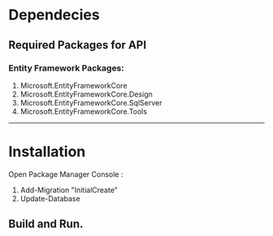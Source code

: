 # Dependecies

## Required Packages for API

### Entity Framework Packages:

1. Microsoft.EntityFrameworkCore
2. Microsoft.EntityFrameworkCore.Design
3. Microsoft.EntityFrameworkCore.SqlServer
4. Microsoft.EntityFrameworkCore.Tools

---

# Installation

Open Package Manager Console :

1. Add-Migration "InitialCreate"
2. Update-Database

## Build and Run.
